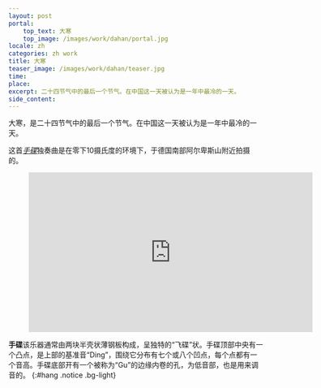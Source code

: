 ```yaml
---
layout: post
portal:
    top_text: 大寒
    top_image: /images/work/dahan/portal.jpg
locale: zh
categories: zh work
title: 大寒
teaser_image: /images/work/dahan/teaser.jpg
time:
place:
excerpt: 二十四节气中的最后一个节气。在中国这一天被认为是一年中最冷的一天。
side_content:
---
```


大寒，是二十四节气中的最后一个节气。在中国这一天被认为是一年中最冷的一天。

这首[*手碟*](#hang)独奏曲是在零下10摄氏度的环境下，于德国南部阿尔卑斯山附近拍摄的。

<figure class="video-container">
    <iframe width="560" height="315" src="https://www.youtube.com/embed/b0LHJj54Y5U" frameborder="0" allow="accelerometer; autoplay; encrypted-media; gyroscope; picture-in-picture" allowfullscreen></iframe>
</figure>

<i class="icon-note icon-inline"></i><b>手碟</b>该乐器通常由两块半壳状薄钢板构成，呈独特的“飞碟”状。手碟顶部中央有一个凸点，是上部的基准音“Ding”，围绕它分布有七个或八个凹点，每个点都有一个音高。手碟底部开有一个被称为“Gu”的边缘内卷的孔，为低音部，也是用来调音的。
{:#hang .notice .bg-light}
